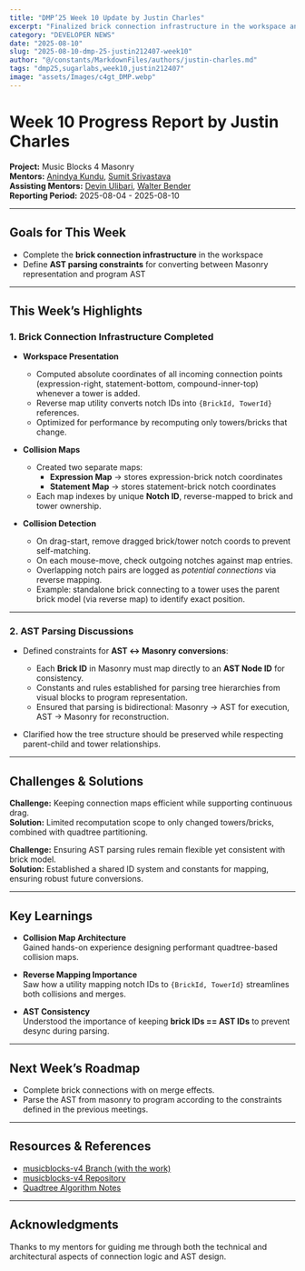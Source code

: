 ```yaml
---
title: "DMP’25 Week 10 Update by Justin Charles"
excerpt: "Finalized brick connection infrastructure in the workspace and began defining AST parsing constraints for mapping between Masonry and program representation"
category: "DEVELOPER NEWS"
date: "2025-08-10"
slug: "2025-08-10-dmp-25-justin212407-week10"
author: "@/constants/MarkdownFiles/authors/justin-charles.md"
tags: "dmp25,sugarlabs,week10,justin212407"
image: "assets/Images/c4gt_DMP.webp"
---
```


<!-- markdownlint-disable -->

# Week 10 Progress Report by Justin Charles

**Project:** Music Blocks 4 Masonry  
**Mentors:** [Anindya Kundu](https://github.com/meganindya/), [Sumit Srivastava](https://github.com/sum2it)  
**Assisting Mentors:** [Devin Ulibari](https://github.com/pikurasa/), [Walter Bender](https://github.com/walterbender)  
**Reporting Period:** 2025-08-04 - 2025-08-10   

---

## Goals for This Week

- Complete the **brick connection infrastructure** in the workspace  
- Define **AST parsing constraints** for converting between Masonry representation and program AST  

---

## This Week’s Highlights

### 1. **Brick Connection Infrastructure Completed**

- **Workspace Presentation**  
  - Computed absolute coordinates of all incoming connection points (expression-right, statement-bottom, compound-inner-top) whenever a tower is added.  
  - Reverse map utility converts notch IDs into `{BrickId, TowerId}` references.  
  - Optimized for performance by recomputing only towers/bricks that change.  

- **Collision Maps**  
  - Created two separate maps:  
    - **Expression Map** → stores expression-brick notch coordinates  
    - **Statement Map** → stores statement-brick notch coordinates  
  - Each map indexes by unique **Notch ID**, reverse-mapped to brick and tower ownership.  

- **Collision Detection**  
  - On drag-start, remove dragged brick/tower notch coords to prevent self-matching.  
  - On each mouse-move, check outgoing notches against map entries.  
  - Overlapping notch pairs are logged as *potential connections* via reverse mapping.  
  - Example: standalone brick connecting to a tower uses the parent brick model (via reverse map) to identify exact position.  

---

### 2. **AST Parsing Discussions**

- Defined constraints for **AST ↔ Masonry conversions**:  
  - Each **Brick ID** in Masonry must map directly to an **AST Node ID** for consistency.  
  - Constants and rules established for parsing tree hierarchies from visual blocks to program representation.  
  - Ensured that parsing is bidirectional: Masonry → AST for execution, AST → Masonry for reconstruction.  

- Clarified how the tree structure should be preserved while respecting parent-child and tower relationships.  

---

## Challenges & Solutions

**Challenge:** Keeping connection maps efficient while supporting continuous drag.  
**Solution:** Limited recomputation scope to only changed towers/bricks, combined with quadtree partitioning.  

**Challenge:** Ensuring AST parsing rules remain flexible yet consistent with brick model.  
**Solution:** Established a shared ID system and constants for mapping, ensuring robust future conversions.  

---

## Key Learnings

- **Collision Map Architecture**  
  Gained hands-on experience designing performant quadtree-based collision maps.  

- **Reverse Mapping Importance**  
  Saw how a utility mapping notch IDs to `{BrickId, TowerId}` streamlines both collisions and merges.  

- **AST Consistency**  
  Understood the importance of keeping **brick IDs == AST IDs** to prevent desync during parsing.  

---

## Next Week’s Roadmap

- Complete brick connections with on merge effects.
- Parse the AST from masonry to program according to the constraints defined in the previous meetings.

---

## Resources & References

- [musicblocks-v4 Branch (with the work)](https://github.com/sugarlabs/musicblocks-v4/tree/gsoc-dmp-2025/week-9/justin)  
- [musicblocks-v4 Repository](https://github.com/sugarlabs/musicblocks-v4)  
- [Quadtree Algorithm Notes](https://en.wikipedia.org/wiki/Quadtree)  

---

## Acknowledgments

Thanks to my mentors for guiding me through both the technical and architectural aspects of connection logic and AST design.
